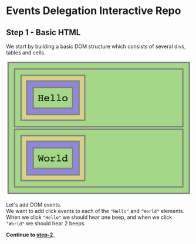 # Events Delegation Interactive Repo

## Step 1 - Basic HTML

We start by building a basic DOM structure which consists of several divs, tables and cells.

![preview](assets/1.png)

Let's add DOM events.  
We want to add click events to each of the `"Hello"` and `"World"` elements. When we click `"Hello"` we should hear one beep, and when we click `"World"` we should hear 2 beeps.

__Continue to [step-2](../../treestep-2).__
